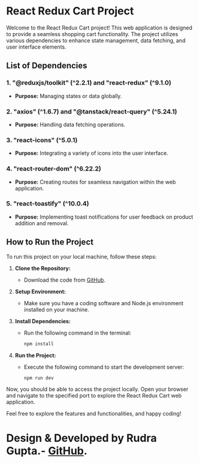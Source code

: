 # React Redux Cart Project

Welcome to the React Redux Cart project! This web application is designed to provide a seamless shopping cart functionality. The project utilizes various dependencies to enhance state management, data fetching, and user interface elements.

## List of Dependencies

### 1. "@reduxjs/toolkit" (^2.2.1) and "react-redux" (^9.1.0)

- **Purpose:** Managing states or data globally.

### 2. "axios" (^1.6.7) and "@tanstack/react-query" (^5.24.1)

- **Purpose:** Handling data fetching operations.

### 3. "react-icons" (^5.0.1)

- **Purpose:** Integrating a variety of icons into the user interface.

### 4. "react-router-dom" (^6.22.2)

- **Purpose:** Creating routes for seamless navigation within the web application.

### 5. "react-toastify" (^10.0.4)

- **Purpose:** Implementing toast notifications for user feedback on product addition and removal.

## How to Run the Project

To run this project on your local machine, follow these steps:

1. **Clone the Repository:**

   - Download the code from [GitHub](https://github.com/Rudrag1410/cart).

2. **Setup Environment:**

   - Make sure you have a coding software and Node.js environment installed on your machine.

3. **Install Dependencies:**

   - Run the following command in the terminal:
     ```bash
     npm install
     ```

4. **Run the Project:**
   - Execute the following command to start the development server:
     ```bash
     npm run dev
     ```

Now, you should be able to access the project locally. Open your browser and navigate to the specified port to explore the React Redux Cart web application.

Feel free to explore the features and functionalities, and happy coding!

# Design & Developed by Rudra Gupta.- [GitHub](https://github.com/Rudrag1410/).
